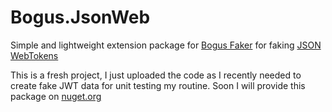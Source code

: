 # Bogus.JsonWeb
Simple and lightweight extension package for [Bogus Faker](https://github.com/bchavez/Bogus) for faking  [JSON WebTokens](https://en.wikipedia.org/wiki/JSON_Web_Token)




This is a fresh project, I just uploaded the code as I recently needed to create fake JWT data for unit testing my routine. Soon I will provide this package on [nuget.org](https://www.nuget.org)

